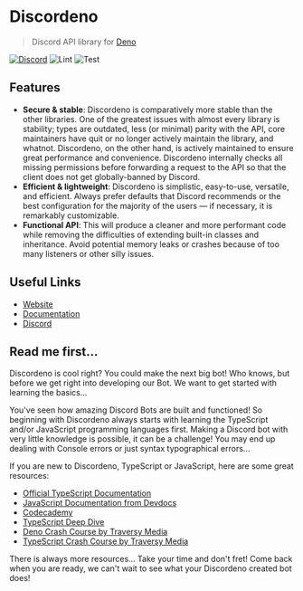 # Discordeno

> Discord API library for [Deno](https://deno.land)

[![Discord](https://img.shields.io/discord/785384884197392384?color=7289da&logo=discord&logoColor=dark)](https://discord.com/invite/5vBgXk3UcZ)
![Lint](https://github.com/discordeno/discordeno/workflows/Lint/badge.svg)
![Test](https://github.com/discordeno/discordeno/workflows/Test/badge.svg)

## Features

- **Secure & stable**: Discordeno is comparatively more stable than the other libraries. One of the greatest issues with almost every library is stability; types are outdated, less (or minimal) parity with the API, core maintainers have quit or no longer actively maintain the library, and whatnot. Discordeno, on the other hand, is actively maintained to ensure great performance and convenience. Discordeno internally checks all missing permissions before forwarding a request to the API so that the client does not get globally-banned by Discord.
- **Efficient & lightweight**: Discordeno is simplistic, easy-to-use, versatile, and efficient. Always prefer defaults that Discord recommends or the best configuration for the majority of the users ― if necessary, it is remarkably customizable.
- **Functional API**: This will produce a cleaner and more performant code while removing the difficulties of extending built-in classes and inheritance. Avoid potential memory leaks or crashes because of too many listeners or other silly issues.

## Useful Links

- [Website](https://discordeno.mod.land)
- [Documentation](https://doc.deno.land/https/deno.land/x/discordeno/mod.ts)
- [Discord](https://discord.com/invite/5vBgXk3UcZ)

## Read me first...

Discordeno is cool right? You could make the next big bot! Who knows, but before we get right into developing our Bot. We want to get started with learning the basics...

You've seen how amazing Discord Bots are built and functioned! So beginning with Discordeno always starts with learning the TypeScript and/or JavaScript programming languages first. Making a Discord bot with very little knowledge is possible, it can be a challenge! You may end up dealing with Console errors or just syntax typographical errors...

If you are new to Discordeno, TypeScript or JavaScript, here are some great resources:

- [Official TypeScript Documentation](https://www.typescriptlang.org/docs/home.html)
- [JavaScript Documentation from Devdocs](https://devdocs.io/javascript/)
- [Codecademy](https://www.codecademy.com/)
- [TypeScript Deep Dive](https://basarat.gitbook.io/typescript/)
- [Deno Crash Course by Traversy Media](https://www.youtube.com/watch?v=NHHhiqwcfRM)
- [TypeScript Crash Course by Traversy Media](https://www.youtube.com/watch?v=rAy_3SIqT-E)

There is always more resources... Take your time and don't fret! Come back when you are ready, we can't wait to see what your Discordeno created bot does!

